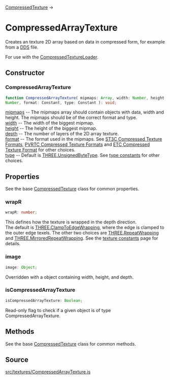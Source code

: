 [CompressedTexture](en\textures\CompressedTexture.html) →

# CompressedArrayTexture

Creates an texture 2D array based on data in compressed form, for example from
a <a href="https://en.wikipedia.org/wiki/DirectDraw_Surface">DDS</a> file.  
  
For use with the
[CompressedTextureLoader](en\loaders\CompressedTextureLoader.html).

## Constructor

### CompressedArrayTexture

  
  
```ts  
function CompressedArrayTexture( mipmaps: Array, width: Number, height:
Number, format: Constant, type: Constant ): void;  
```  

[mipmaps](#) -- The mipmaps array should contain objects with data, width and
height. The mipmaps should be of the correct format and type.  
[width](#) -- The width of the biggest mipmap.  
[height](#) -- The height of the biggest mipmap.  
[depth](#) -- The number of layers of the 2D array texture.  
[format](#) -- The format used in the mipmaps. See [ST3C Compressed Texture
Formats](en\constants\Textures.html), [PVRTC Compressed Texture
Formats](en\constants\Textures.html) and [ETC Compressed Texture
Format](en\constants\Textures.html) for other choices.  
[type](#) -- Default is [THREE.UnsignedByteType](en\constants\Textures.html).
See [type constants](en\constants\Textures.html) for other choices.  

## Properties

See the base [CompressedTexture](en\textures\CompressedTexture.html) class for
common properties.

### wrapR

  
  
```ts  
wrapR: number;  
```  

This defines how the texture is wrapped in the depth direction.  
The default is [THREE.ClampToEdgeWrapping](en\constants\Textures.html), where
the edge is clamped to the outer edge texels. The other two choices are
[THREE.RepeatWrapping](en\constants\Textures.html) and
[THREE.MirroredRepeatWrapping](en\constants\Textures.html). See the [texture
constants](en\constants\Textures.html) page for details.

### image

  
  
```ts  
image: Object;  
```  

Overridden with a object containing width, height, and depth.

### isCompressedArrayTexture

  
  
```ts  
isCompressedArrayTexture: Boolean;  
```  

Read-only flag to check if a given object is of type CompressedArrayTexture.

## Methods

See the base [CompressedTexture](en\textures\CompressedTexture.html) class for
common methods.

## Source

<a
href="https://github.com/mrdoob/three.js/blob/master/src/textures/CompressedArrayTexture.js">src/textures/CompressedArrayTexture.js</a>

